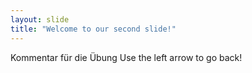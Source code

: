 ```yaml
---
layout: slide
title: "Welcome to our second slide!"
---
```

Kommentar für die Übung
Use the left arrow to go back!
